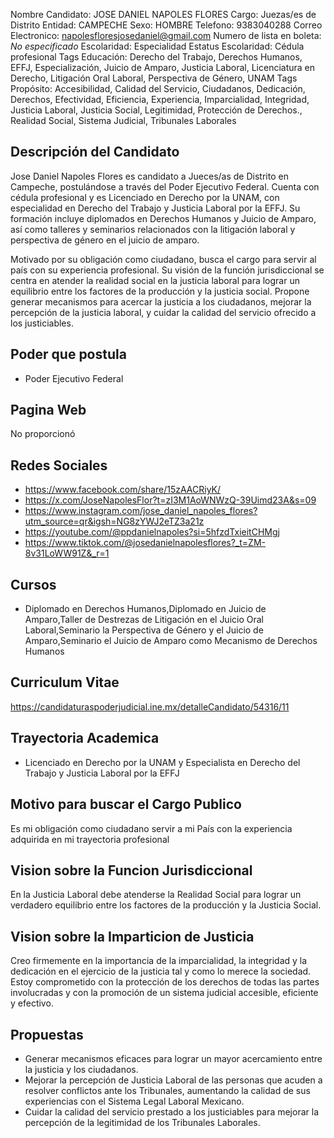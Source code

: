 Nombre Candidato: JOSE DANIEL NAPOLES FLORES
Cargo: Juezas/es de Distrito
Entidad: CAMPECHE
Sexo: HOMBRE
Telefono: 9383040288
Correo Electronico: napolesfloresjosedaniel@gmail.com
Numero de lista en boleta: *No especificado*
Escolaridad: Especialidad
Estatus Escolaridad: Cédula profesional
Tags Educación: Derecho del Trabajo, Derechos Humanos, EFFJ, Especialización, Juicio de Amparo, Justicia Laboral, Licenciatura en Derecho, Litigación Oral Laboral, Perspectiva de Género, UNAM
Tags Propósito: Accesibilidad, Calidad del Servicio, Ciudadanos, Dedicación, Derechos, Efectividad, Eficiencia, Experiencia, Imparcialidad, Integridad, Justicia Laboral, Justicia Social, Legitimidad, Protección de Derechos., Realidad Social, Sistema Judicial, Tribunales Laborales


## Descripción del Candidato 

Jose Daniel Napoles Flores es candidato a Jueces/as de Distrito en Campeche, postulándose a través del Poder Ejecutivo Federal. Cuenta con cédula profesional y es Licenciado en Derecho por la UNAM, con especialidad en Derecho del Trabajo y Justicia Laboral por la EFFJ.  Su formación incluye diplomados en Derechos Humanos y Juicio de Amparo, así como talleres y seminarios relacionados con la litigación laboral y perspectiva de género en el juicio de amparo.

Motivado por su obligación como ciudadano, busca el cargo para servir al país con su experiencia profesional. Su visión de la función jurisdiccional se centra en atender la realidad social en la justicia laboral para lograr un equilibrio entre los factores de la producción y la justicia social.  Propone generar mecanismos para acercar la justicia a los ciudadanos, mejorar la percepción de la justicia laboral, y cuidar la calidad del servicio ofrecido a los justiciables.


## Poder que postula

- Poder Ejecutivo Federal


## Pagina Web

No proporcionó


## Redes Sociales

- https://www.facebook.com/share/15zAACRiyK/
- https://x.com/JoseNapolesFlor?t=zI3M1AoWNWzQ-39Uimd23A&s=09
- https://www.instagram.com/jose_daniel_napoles_flores?utm_source=qr&igsh=NG8zYWJ2eTZ3a21z
- https://youtube.com/@ppdanielnapoles?si=5hfzdTxieitCHMgj
- https://www.tiktok.com/@josedanielnapolesflores?_t=ZM-8v31LoWW91Z&_r=1


## Cursos

- Diplomado en Derechos Humanos,Diplomado en Juicio de Amparo,Taller de Destrezas de Litigación en el Juicio Oral Laboral,Seminario la Perspectiva de Género y el Juicio de Amparo,Seminario el Juicio de Amparo como Mecanismo de Derechos Humanos


## Curriculum Vitae

https://candidaturaspoderjudicial.ine.mx/detalleCandidato/54316/11


## Trayectoria Academica

- Licenciado en Derecho por la UNAM y Especialista en Derecho del Trabajo y Justicia Laboral por la EFFJ


## Motivo para buscar el Cargo Publico

Es mi obligación como ciudadano servir a mi País con la experiencia adquirida en mi trayectoria profesional


## Vision sobre la Funcion Jurisdiccional

En la Justicia Laboral debe atenderse la Realidad Social para lograr un verdadero equilibrio entre los factores de la producción y la Justicia Social.


## Vision sobre la Imparticion de Justicia

Creo firmemente en la importancia de la imparcialidad, la integridad y la dedicación en el ejercicio de la justicia tal y como lo merece la sociedad. Estoy comprometido con la protección de los derechos de todas las partes involucradas y con la promoción de un sistema judicial accesible, eficiente y efectivo.


## Propuestas

- Generar mecanismos eficaces para lograr un mayor acercamiento entre la justicia y los ciudadanos.
- Mejorar la percepción de Justicia Laboral de las personas que acuden a resolver conflictos ante los Tribunales, aumentando la calidad de sus experiencias con el Sistema Legal Laboral Mexicano.
- Cuidar la calidad del servicio prestado a los justiciables para mejorar la percepción de la legitimidad de los Tribunales Laborales.

